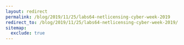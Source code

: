 ```yaml
---
layout: redirect
permalink: /blog/2019/11/25/labs64-netlicensing-cyber-week-2019
redirect_to: /blog/2019/11/25/labs64-netlicensing-cyber-week-2019/
sitemap:
  exclude: true
---
```

